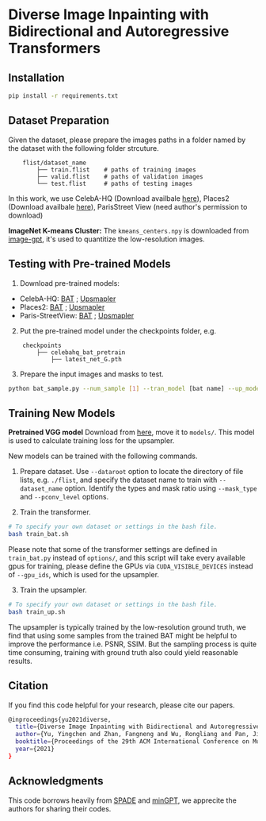 # Diverse Image Inpainting with Bidirectional and Autoregressive Transformers

## Installation
```bash
pip install -r requirements.txt
```

## Dataset Preparation
Given the dataset, please prepare the images paths in a folder named by the dataset with the following folder strcuture.
```
    flist/dataset_name
        ├── train.flist    # paths of training images
        ├── valid.flist    # paths of validation images
        └── test.flist     # paths of testing images
```
In this work, we use CelebA-HQ (Download availbale [here](https://github.com/switchablenorms/CelebAMask-HQ)), Places2 (Download availbale [here](http://places2.csail.mit.edu/download.html)), ParisStreet View (need author's permission to download)

**ImageNet K-means Cluster:** The `kmeans_centers.npy` is downloaded from [image-gpt](https://github.com/openai/image-gpt), it's used to quantitize the low-resolution images.

## Testing with Pre-trained Models

1. Download pre-trained models: 

- CelebA-HQ: [BAT](https://drive.google.com/file/d/1C0yQy4mUarxP5ym0aXyCf2Or_rbdWek0/view?usp=sharing) ; [Upsmapler](https://drive.google.com/file/d/1W1f286VrKJF9E8hbE9B5ivoZ67_1ikVg/view?usp=sharing)
- Places2: [BAT](https://drive.google.com/file/d/11LGiqd1rutYBN8FIz49hpukMuwN-MSeA/view?usp=sharing) ; [Upsmapler](https://drive.google.com/file/d/1xf4ZNOdB8WfuPFypg_wl1GnV__qAyKQr/view?usp=sharing)
- Paris-StreetView: [BAT](https://drive.google.com/file/d/1yhRT9TCkBznw6_K4nrED778qoR8DS4DZ/view?usp=sharing) ; [Upsmapler](https://drive.google.com/file/d/1gitMXnJN282S7PP3qOSqrscP_EoE8MWd/view?usp=sharing)
2. Put the pre-trained model under the checkpoints folder, e.g.
```
    checkpoints
        ├── celebahq_bat_pretrain
            ├── latest_net_G.pth 
```
3. Prepare the input images and masks to test.
```bash
python bat_sample.py --num_sample [1] --tran_model [bat name] --up_model [upsampler name] --input_dir [dir of input] --mask_dir [dir of mask] --save_dir [dir to save results]
```

## Training New Models
**Pretrained VGG model** Download from [here](https://drive.google.com/file/d/1fp7DAiXdf0Ay-jANb8f0RHYLTRyjNv4m/view?usp=sharing), move it to `models/`. This model is used to calculate training loss for the upsampler.

New models can be trained with the following commands.

1. Prepare dataset. Use `--dataroot` option to locate the directory of file lists, e.g. `./flist`, and specify the dataset name to train with `--dataset_name` option. Identify the types and mask ratio using `--mask_type` and `--pconv_level` options. 

2. Train the transformer. 
```bash
# To specify your own dataset or settings in the bash file.
bash train_bat.sh
```

Please note that some of the transformer settings are defined in `train_bat.py` instead of `options/`, and this script will take every available gpus for training, please define the GPUs via `CUDA_VISIBLE_DEVICES` instead of `--gpu_ids`, which is used for the upsampler.

3. Train the upsampler.
```bash
# To specify your own dataset or settings in the bash file.
bash train_up.sh
```
The upsampler is typically trained by the low-resolution ground truth, we find that using some samples from the trained BAT might be helpful to improve the performance i.e. PSNR, SSIM. But the sampling process is quite time consuming, training with ground truth also could yield reasonable results.


## Citation
If you find this code helpful for your research, please cite our papers.
```bash
@inproceedings{yu2021diverse,
  title={Diverse Image Inpainting with Bidirectional and Autoregressive Transformers},
  author={Yu, Yingchen and Zhan, Fangneng and Wu, Rongliang and Pan, Jianxiong and Cui, Kaiwen and Lu, Shijian and Ma, Feiying and Xie, Xuansong and Miao, Chunyan},
  booktitle={Proceedings of the 29th ACM International Conference on Multimedia},
  year={2021}
}
```


## Acknowledgments
This code borrows heavily from [SPADE](https://github.com/NVlabs/SPADE) and [minGPT](https://github.com/karpathy/minGPT), we apprecite the authors for sharing their codes. 